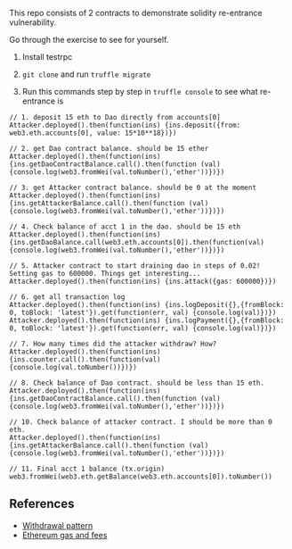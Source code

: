 This repo consists of 2 contracts to demonstrate solidity re-entrance vulnerability.

Go through the exercise to see for yourself.

1. Install testrpc

2. `git clone` and run `truffle migrate`

3.  Run this commands step by step in `truffle console` to see what re-entrance is



```
// 1. deposit 15 eth to Dao directly from accounts[0]
Attacker.deployed().then(function(ins) {ins.deposit({from: web3.eth.accounts[0], value: 15*10**18})})

// 2. get Dao contract balance. should be 15 ether
Attacker.deployed().then(function(ins) {ins.getDaoContractBalance.call().then(function (val) {console.log(web3.fromWei(val.toNumber(),'ether'))})})

// 3. get Attacker contract balance. should be 0 at the moment
Attacker.deployed().then(function(ins) {ins.getAttackerBalance.call().then(function (val) {console.log(web3.fromWei(val.toNumber(),'ether'))})})

// 4. Check balance of acct 1 in the dao. should be 15 eth
Attacker.deployed().then(function(ins) {ins.getDaoBalance.call(web3.eth.accounts[0]).then(function(val) {console.log(web3.fromWei(val.toNumber(),'ether'))})})

// 5. Attacker contract to start draining dao in steps of 0.02! Setting gas to 600000. Things get interesting...
Attacker.deployed().then(function(ins) {ins.attack({gas: 600000})})

// 6. get all transaction log
Attacker.deployed().then(function(ins) {ins.logDeposit({},{fromBlock: 0, toBlock: 'latest'}).get(function(err, val) {console.log(val)})})
Attacker.deployed().then(function(ins) {ins.logPayment({},{fromBlock: 0, toBlock: 'latest'}).get(function(err, val) {console.log(val)})})

// 7. How many times did the attacker withdraw? How?
Attacker.deployed().then(function(ins) {ins.counter.call().then(function(val) {console.log(val.toNumber())})})

// 8. Check balance of Dao contract. should be less than 15 eth.
Attacker.deployed().then(function(ins) {ins.getDaoContractBalance.call().then(function (val) {console.log(web3.fromWei(val.toNumber(),'ether'))})})

// 10. Check balance of attacker contract. I should be more than 0 eth. 
Attacker.deployed().then(function(ins) {ins.getAttackerBalance.call().then(function (val) {console.log(web3.fromWei(val.toNumber(),'ether'))})})

// 11. Final acct 1 balance (tx.origin)
web3.fromWei(web3.eth.getBalance(web3.eth.accounts[0]).toNumber())
```

## References

* [Withdrawal pattern](http://solidity.readthedocs.io/en/develop/common-patterns.html)
* [Ethereum gas and fees](https://www.linkedin.com/pulse/ethereum-gas-nutshell-bernard-peh)
